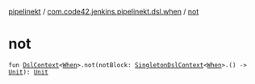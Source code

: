 [pipelinekt](../index.md) / [com.code42.jenkins.pipelinekt.dsl.when](index.md) / [not](./not.md)

# not

`fun `[`DslContext`](../com.code42.jenkins.pipelinekt.dsl/-dsl-context/index.md)`<`[`When`](../com.code42.jenkins.pipelinekt.core/-when.md)`>.not(notBlock: `[`SingletonDslContext`](../com.code42.jenkins.pipelinekt.dsl/-singleton-dsl-context/index.md)`<`[`When`](../com.code42.jenkins.pipelinekt.core/-when.md)`>.() -> `[`Unit`](https://kotlinlang.org/api/latest/jvm/stdlib/kotlin/-unit/index.html)`): `[`Unit`](https://kotlinlang.org/api/latest/jvm/stdlib/kotlin/-unit/index.html)